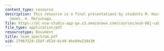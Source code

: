 ```yaml
---
content_type: resource
description: This resource is a final presentations by students M. Hassan-Ali, H.
  Jones, H. Matsunaga.
file: https://ol-ocw-studio-app-qa.s3.amazonaws.com/courses/esd-68j-communications-and-information-policy-spring-2006/27967328150fd52d6c494be89e230439_team_spectrum.pdf
file_type: application/pdf
resourcetype: Document
title: team_spectrum.pdf
uid: 27967328-150f-d52d-6c49-4be89e230439
---
```

